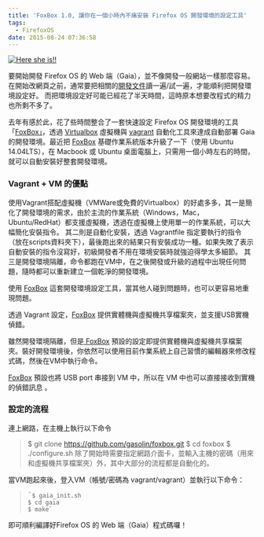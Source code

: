 ```yaml
---
title: 'FoxBox 1.0, 讓你在一個小時內不痛安裝 Firefox OS 開發環境的設定工具'
tags:
  - FirefoxOS
date: 2015-08-24 07:36:58
---
```


[![Here she is!!](https://farm8.staticflickr.com/7323/10351341274_ded5f4d043.jpg)](https://www.flickr.com/photos/28289659@N02/10351341274/in/photolist-gLHk8h-6APwhj-4YvKGJ-ihTTs-qZVwX-fuUaX-4ASwRM-9oMyXk-dSR5cF-48JtWV-4vdwk-jjtzT-gGH6oD-6bKC3Y-3Q3qEf-ca5nA-oX9UA-5Ru4vz-5QspRU-oX9UD-WjG4s-4XyTBp-cvqpf-6zQq15-yyNQz-neBzbT-JUMsA-xXPgM-64z6MY-7iQZE6-8qAQD-evarx-5pnwJx-b8G1-8FXLE7-9g9Cz-5AdgA8-9pWBQW-9emKCP-8xYpgz-6dfyXp-9zmfZR-PsAt-tDXdo-HLxuZ-8xYpdZ-8y2qLq-6BmmRm-5aKDea-2cxh9L "Here she is!!")<script async="" charset="utf-8" src="//embedr.flickr.com/assets/client-code.js"></script>

要開始開發 Firefox OS 的 Web 端（Gaia），並不像開發一般網站一樣那麼容易。在開始改網頁之前，通常要把相關的[開發文件](https://developer.mozilla.org/en-US/Firefox_OS/Building_and_installing_Firefox_OS)讀一遍/試一遍，才能順利把開發環境設定好。
而把環境設定好可能已經花了半天時間，這時原本想要改程式的精力也所剩不多了。

去年有感於此，花了些時間整合了一套快速設定 Firefox OS 開發環境的工具「[FoxBox」](https://github.com/gasolin/foxbox)，透過 [Virtualbox](https://www.virtualbox.org/) 虛擬機與  [vagrant](https://www.vagrantup.com/) 自動化工具來達成自動部署 Gaia 的開發環境。最近把 [FoxBox](https://github.com/gasolin/foxbox) 基礎作業系統版本升級了一下（使用 Ubuntu 14.04LTS），在 Macbook 或 Ubuntu 桌面電腦上，只需用一個小時左右的時間，就可以自動安裝好整套開發環境。

### Vagrant&nbsp;+ VM 的優點 
使用Vagrant搭配虛擬機（VMWare或免費的Virtualbox）的好處多多，其一是簡化了開發環境的需求，由於主流的作業系統（Windows，Mac，Ubuntu/RedHat）都支援虛擬機，透過在虛擬機上使用單一的作業系統，可以大幅簡化安裝指令。
其二則是自動化安裝，透過 Vagrantfile 指定要執行的指令 （放在scripts資料夾下），最後跑出來的結果只有安裝成功一種。如果失敗了表示自動安裝的指令沒寫好，初級開發者不用在環境安裝時就強迫得學太多細節。
其三是開發環境隔離，命令都跑在VM中，在之後開發或升級的過程中出現任何問題，隨時都可以重新建立一個乾淨的開發環境。

使用 [FoxBox](https://github.com/gasolin/foxbox) 這套開發環境設定工具，當其他人碰到問題時，也可以更容易地重現問題。

透過 Vagrant 設定，[FoxBox](https://github.com/gasolin/foxbox) 提供實體機與虛擬機共享檔案夾，並支援USB實機偵錯。

雖然開發環境隔離，但是[ FoxBox](https://github.com/gasolin/foxbox) 預設的設定即提供實體機與虛擬機共享檔案夾。裝好開發環境後，你依然可以使用目前作業系統上自己習慣的編輯器來修改程式碼，然後在VM中執行命令。

[FoxBox](https://github.com/gasolin/foxbox) 預設也將 USB port 串接到 VM 中，所以在 VM 中也可以直接接收到實機的偵錯訊息 。

### 設定的流程

連上網路，在主機上執行以下命令

> $ git clone https://github.com/gasolin/foxbox.git
>     $ cd foxbox
>     $ ./configure.sh
除了開始時需要指定網路介面卡，並輸入主機的密碼（用來和虛擬機共享檔案夾）外，其中大部分的流程都是自動化的。

當VM跑起來後，登入VM（帳號/密碼為 vagrant/vagrant）並執行以下命令：

> <pre>`<code>$ gaia_init.sh
> $ cd gaia
> $ make` </code></pre>
即可順利編譯好Firefox OS 的 Web 端（Gaia）程式碼囉！